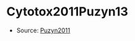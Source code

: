 <a name="material" />

# Cytotox2011Puzyn13
<script type="application/ld+json">
  {
    "@context": "https://schema.org/",
    "@type": "ChemicalSubstance",
    "http://purl.org/dc/terms/conformsTo":
      {
        "@type": "CreativeWork",
        "@id": "https://bioschemas.org/profiles/ChemicalSubstance/0.4-RELEASE/"
      },
    "@id": "https://egonw.github.io/nanowiki/nanowiki13.html#material",
    "name": "Cytotox2011Puzyn13",
    "sameAs": "http://127.0.0.1/mediawiki/index.php/Special:URIResolver/Cytotox2011Puzyn13"
  }
</script>


* Source: [Puzyn2011](http://127.0.0.1/mediawiki/index.php/Special:URIResolver/Puzyn2011)
